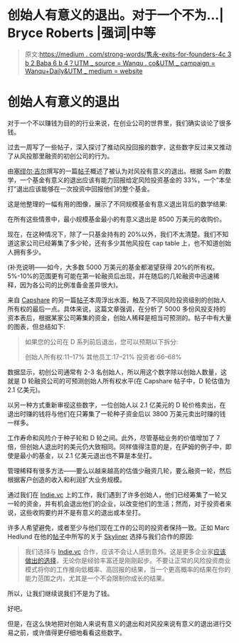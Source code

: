 # 创始人有意义的退出。对于一个不为…| Bryce Roberts |强词|中等

> 原文:[https://medium . com/strong-words/隽永-exits-for-founders-4c 3 b 2 Baba 6 b 4？UTM _ source = Wanqu . co&UTM _ campaign = Wanqu+Daily&UTM _ medium = website](https://medium.com/strong-words/meaningful-exits-for-founders-4c3b2baba6b4?utm_source=wanqu.co&utm_campaign=Wanqu+Daily&utm_medium=website)

# 创始人有意义的退出

对于一个不以赚钱为目的的行业来说，在创业公司的世界里，我们确实谈论了很多钱。

过去一周写了一些帖子，深入探讨了推动风投回报的数字，这些数字反过来又推动了从风投那里融资的初创公司的行为。

由[塞缪尔·吉尔](https://twitter.com/samuelgil)撰写的一篇[帖子](http://t.umblr.com/redirect?z=https%3A%2F%2Fmedium.com%2Fjme-venture-capital%2Fmeaningful-vc-exits-2bb5702776e2%23.ewfj7kn73&t=NmY4YWY0NTJjMzZjMTljNjhhYmJhODA0NzgwNmI1Y2Q5Njk3MzJhMyxYeEYza3ZlNQ%3D%3D&b=t%3APMcMAc3jokc9Lc15hdr0gw&p=http%3A%2F%2Fbryce.vc%2Fpost%2F154821809555%2Fmeaningful-exits-for-founders&m=1)概述了被认为对风投有意义的退出。根据 Sam 的数学，一个基金有意义的退出应该有能力回报给定风险投资基金的 33%，一个“本垒打”退出应该能够在一次投资中回报他们的整个基金。

这是他整理的一幅有用的图像，展示了不同规模基金有意义退出背后的数学结果:



在所有这些情景中，最小规模基金最小的有意义退出是 8500 万美元的收购价。

现在，在这种情况下，除了一只基金持有的 20%以外，我们不太清楚。我们不知道这家公司已经筹集了多少轮，还有多少其他风投在 cap table 上，也不知道创始人拥有多少。

(补充说明——如今，大多数 5000 万美元的基金都渴望获得 20%的所有权。5%-10%的范围更有可能在第一轮融资后出现，并在随后的几轮融资中迅速稀释，因为各公司的比例准备金差异很大)。

来自 [Capshare](http://t.umblr.com/redirect?z=https%3A%2F%2Fwww.capshare.com%2F&t=N2JiNmFiYjg3ODJlOTZmOWVhYWZlYTVkYzc1NWZiODk3YzJiNjU5YixYeEYza3ZlNQ%3D%3D&b=t%3APMcMAc3jokc9Lc15hdr0gw&p=http%3A%2F%2Fbryce.vc%2Fpost%2F154821809555%2Fmeaningful-exits-for-founders&m=1) 的另一篇[帖子](http://t.umblr.com/redirect?z=https%3A%2F%2Fwww.capshare.com%2Fblog%2F4-key-insights-from-5000-cap-tables%2F&t=Y2VjZjg4NDkxNDRmY2ZlYmEzMDUzMjYzNmJiNGE1YWJhYmJlYmEyNixYeEYza3ZlNQ%3D%3D&b=t%3APMcMAc3jokc9Lc15hdr0gw&p=http%3A%2F%2Fbryce.vc%2Fpost%2F154821809555%2Fmeaningful-exits-for-founders&m=1)本周浮出水面，触及了不同风险投资级别的创始人所有权的最后一点。具体来说，这篇文章强调，在分析了 5000 多份风投支持的资本表后，根据某家公司筹集的资金，创始人稀释是相当可预测的。帖子中有大量的图表，但总结如下:

> 如果您的公司在 D 系列前后退出，您可以预期以下拆分:
> 
> 创始人所有权:11–17%
> 其他员工:17–21%
> 投资者:66–68%

数据显示，初创公司通常有 2-3 名创始人，所以用这个数字除以创始人数量，这就是 D 轮融资公司的可预测创始人所有权水平(在 Capshare 帖子中，D 轮估值为 2.1 亿美元)。

以另一种方式重新审视这些数字，一位创始人以 2.1 亿美元的 D 轮价格卖出，在退出时赚的钱将与他们在只筹集了一轮种子资金后以 3800 万美元卖出时赚的钱一样多。



工作寿命和风险介于种子轮和 D 轮之间。此外，尽管基础业务的价值增加了 7 倍，但创始人退出时的美元仍大致相同。同样值得注意的是，在萨姆的例子中，即使是最小的基金，以 2.1 亿美元退出也不算是本垒打。

管理稀释有很多方法——要么以越来越高的估值少融资几轮，要么融资一轮，然后根据客户创造的收入和利润扩大业务规模。

通过我们在 [Indie.vc](http://t.umblr.com/redirect?z=http%3A%2F%2FIndie.vc&t=Zjg0OWM1ZTBlNmJkNTlkMDMyNGM5ZmRmMmRhMjFhZTliMTRkOWVmZCxYeEYza3ZlNQ%3D%3D&b=t%3APMcMAc3jokc9Lc15hdr0gw&p=http%3A%2F%2Fbryce.vc%2Fpost%2F154821809555%2Fmeaningful-exits-for-founders&m=1) 上的工作，我们遇到了许多创始人，他们已经筹集了一轮又一轮的资金，并有机会退出他们的企业，以改变他们的生活；然而，对于投资者来说，这些收购要约并不是有意义的退出或本垒打。

许多人希望避免，或者至少与他们现在工作的公司的投资者保持一致。正如 Marc Hedlund 在他的[帖子](http://t.umblr.com/redirect?z=https%3A%2F%2Fblog.skyliner.io%2Findie-vc-and-focus-8e833d8680d4%23.w0ovk2125&t=NzYzNWExOTMyOTIwOTk1N2QzOGI1NmIzMTZlNmIzMzhjYjQxOWVlMyxYeEYza3ZlNQ%3D%3D&b=t%3APMcMAc3jokc9Lc15hdr0gw&p=http%3A%2F%2Fbryce.vc%2Fpost%2F154821809555%2Fmeaningful-exits-for-founders&m=1)中所写的关于 [Skyliner](http://t.umblr.com/redirect?z=http%3A%2F%2Fskyliner.io&t=YzdkOTBjNTVkZmE4OWEwM2JhMmM3NDcyZTgxODczZmE2YTg0MDA2MSxYeEYza3ZlNQ%3D%3D&b=t%3APMcMAc3jokc9Lc15hdr0gw&p=http%3A%2F%2Fbryce.vc%2Fpost%2F154821809555%2Fmeaningful-exits-for-founders&m=1) 选择与我们合作的原因:

> 我们选择与 [Indie.vc](http://t.umblr.com/redirect?z=http%3A%2F%2FIndie.vc&t=Zjg0OWM1ZTBlNmJkNTlkMDMyNGM5ZmRmMmRhMjFhZTliMTRkOWVmZCxYeEYza3ZlNQ%3D%3D&b=t%3APMcMAc3jokc9Lc15hdr0gw&p=http%3A%2F%2Fbryce.vc%2Fpost%2F154821809555%2Fmeaningful-exits-for-founders&m=1) 合作，应该不会让人感到意外。这是更多企业家[应该做出的选择](http://t.umblr.com/redirect?z=http%3A%2F%2Fwww.indie.vc%2Fapplication&t=ZGMwMTM0NjQ0YmFmMmI1NGRmZjg5YzQ4YTU0MWVmYmEzZDYxYjI5OSxYeEYza3ZlNQ%3D%3D&b=t%3APMcMAc3jokc9Lc15hdr0gw&p=http%3A%2F%2Fbryce.vc%2Fpost%2F154821809555%2Fmeaningful-exits-for-founders&m=1)，无论你是经验丰富还是刚刚起步。不要让正常的风险投资商业模式将你的工作推向低概率、高回报的结果，当一个更高概率的结果在你的能力范围之内，尤其是一个不会限制你成长的结果。

所以，让我们继续说我们不是为了钱。

好吧。

但是，在这么快地把对创始人来说有意义的退出和对风投来说有意义的退出进行交易之前，或许值得更仔细地看看这些数字。




